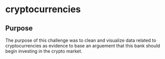 # cryptocurrencies

## Purpose
 The purpose of this challenge was to clean and visualize data related to cryptocurrencies as evidence to base an arguement that this bank should begin investing in the crypto market. 
